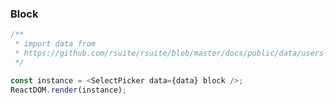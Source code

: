 ### Block

<!--start-code-->

```js
/**
 * import data from
 * https://github.com/rsuite/rsuite/blob/master/docs/public/data/users-role.json
 */

const instance = <SelectPicker data={data} block />;
ReactDOM.render(instance);
```

<!--end-code-->
